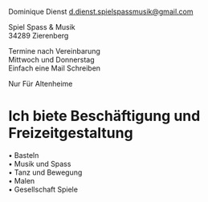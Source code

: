 Dominique Dienst
<a href="mailto:d.dienst.spielspassmusik@gmail.com">d.dienst.spielspassmusik@gmail.com</a>

Spiel Spass & Musik<br>
34289 Zierenberg

Termine nach Vereinbarung<br> 
Mittwoch und Donnerstag<br>
Einfach eine Mail Schreiben

Nur Für Altenheime 

# Ich biete Beschäftigung und Freizeitgestaltung
• Basteln<br>
• Musik und Spass<br>
• Tanz und Bewegung<br>
• Malen<br>
• Gesellschaft Spiele<br>
